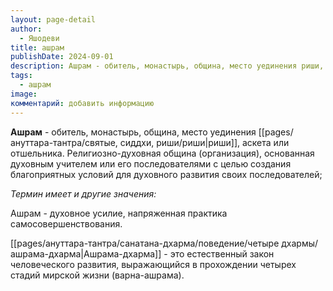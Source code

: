 ```yaml
---
layout: page-detail
author:
  - Яшодеви
title: ашрам
publishDate: 2024-09-01
description: Ашрам - обитель, монастырь, община, место уединения риши, аскета или отшельника;
tags:
  - ашрам
image: 
комментарий: добавить информацию
---
```

**Ашрам** - обитель, монастырь, община, место уединения [[pages/ануттара-тантра/святые, сиддхи, риши/риши|риши]], аскета или отшельника. Религиозно-духовная община (организация), основанная духовным учителем или его последователями с целью создания благоприятных условий для духовного развития своих последователей;

*Термин имеет и другие значения:*

Ашрам - духовное усилие, напряженная практика самосовершенствования.

[[pages/ануттара-тантра/санатана-дхарма/поведение/четыре дхармы/ашрама-дхарма|Ашрама-дхарма]] - это естественный закон человеческого развития, выражающийся в прохождении четырех стадий мирской жизни (варна-ашрама).

